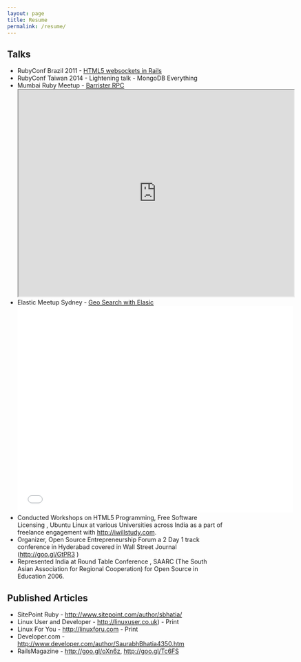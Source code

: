 ```yaml
---
layout: page
title: Resume
permalink: /resume/
---
```


## Talks

- RubyConf Brazil 2011 - [HTML5 websockets in Rails](http://evts.at/1fKv9m2)
- RubyConf Taiwan 2014 - Lightening talk - MongoDB Everything
- Mumbai Ruby Meetup - [Barrister RPC](http://slides.com/saurabhbhatia/geo-elastic#/)
  <iframe src="https://drive.google.com/file/d/0ByHaJIp_Oob4MlA3dXlxZWx3Q0U/preview" width="640" height="480"></iframe>
- Elastic Meetup Sydney - [Geo Search with Elasic](http://slides.com/saurabhbhatia/geo-elastic#/)
  <iframe src="//slides.com/saurabhbhatia/geo-elastic/embed" width="640" height="480" scrolling="no" frameborder="0" webkitallowfullscreen mozallowfullscreen allowfullscreen></iframe>
- Conducted Workshops on HTML5 Programming, Free Software Licensing , Ubuntu Linux at various Universities across India as a part of freelance engagement with http://iwillstudy.com.
- Organizer, Open Source Entrepreneurship Forum a 2 Day 1 track conference in Hyderabad covered in Wall Street Journal  (http://goo.gl/GtPR3 )
- Represented India at Round Table Conference , SAARC (The South Asian Association for Regional Cooperation) for Open Source in Education 2006.

## Published Articles

- SitePoint Ruby - http://www.sitepoint.com/author/sbhatia/
- Linux User and Developer - http://linuxuser.co.uk) - Print
- Linux For You - http://linuxforu.com - Print
- Developer.com - http://www.developer.com/author/SaurabhBhatia4350.htm
- RailsMagazine - http://goo.gl/oXn6z, http://goo.gl/Tc6FS
